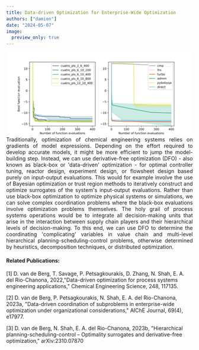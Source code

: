 ```yaml
---
title: Data-driven Optimization for Enterprise-Wide Optimization
authors: ["damien"]
date: "2024-05-07"
image:
  preview_only: true
---
```


<!--more-->

<img src="trajectory_DDC_400_high_ESCAPE_r.svg" alt="A simple SVG graphic"/>

<div style="text-align: justify">
Traditionally, optimization of chemical engineering systems relies on gradients of model expressions. Depending on the effort required to develop accurate models, it might be more efficient to jump the model-building step. Instead, we can use derivative-free optimization (DFO) - also known as black-box or 'data-driven' optimization - for optimal controller tuning, reactor design, experiment design, or flowsheet design based purely on input-output evaluations. This would for example involve the use of Bayesian optimization or trust region methods to iteratively construct and optimize surrogates of the system's input-output evaluations. Rather than use black-box optimization to optimize physical systems or simulations, we can solve complex coordination problems where the black-box evaluations involve optimization problems themselves. The holy grail of process systems operations would be to integrate all decision-making units that arise in the interaction between supply chain players and their hierarchical levels of decision-making. To this end, we can use DFO to determine the coordinating 'complicating' variables in value chain and multi-level hierarchical planning-scheduling-control problems, otherwise determined by heuristics, decomposition techniques, or distributed optimization.
</div>

#### Related Publications: 

[1] D. van de Berg, T. Savage, P. Petsagkourakis, D. Zhang, N. Shah, E. A. del Rio-Chanona, 2022,"Data-driven optimization for process systems engineering applications," Chemical Engineering Science, 248, 117135. 

[2] D. van de Berg, P. Petsagkourakis, N. Shah, E. A. del Rio-Chanona, 2023a, "Data-driven coordination of subproblems in enterprise-wide optimization under organizational considerations," AIChE Journal, 69(4), e17977. 

[3] D. van de Berg, N. Shah, E. A. del Rio-Chanona, 2023b, "Hierarchical planning-scheduling-control – Optimality surrogates and derivative-free optimization," arXiv:2310.07870
